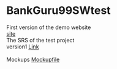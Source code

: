 # BankGuru99SWtest
First version of the demo website<br>
[site](http://demo.guru99.com/V1/)<br>
The SRS of the test project<br>
version1 [Link](https://docs.google.com/document/d/1rPW5DV82VJT6vtA1VDSrfxaCBuAduxW0zb1yfTh_VMk/edit)<br>
<br>
Mockups [Mockupfile](https://docs.google.com/document/d/1RKYNeBlfNDLghH1C4YTWRxX_UXeNJTQ8O0KmaqWcSLY/edit)<br>
